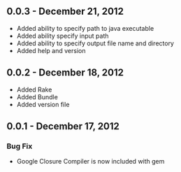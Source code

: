 ## 0.0.3 - December 21, 2012

- Added ability to specify path to java executable
- Added ability specify input path
- Added ability to specify output file name and directory
- Added help and version

## 0.0.2 - December 18, 2012

- Added Rake
- Added Bundle
- Added version file

## 0.0.1 - December 17, 2012

### Bug Fix

- Google Closure Compiler is now included with gem
